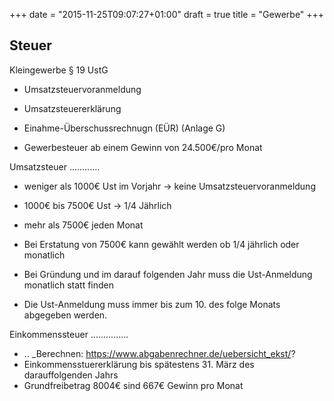 +++
date = "2015-11-25T09:07:27+01:00"
draft = true
title = "Gewerbe"
+++

Steuer
------

Kleingewerbe § 19 UstG

- Umsatzsteuervoranmeldung
- Umsatzsteuererklärung
- Einahme-Überschussrechnugn (EÜR) (Anlage G)

- Gewerbesteuer ab einem Gewinn von 24.500€/pro Monat

Umsatzsteuer
............

- weniger als 1000€ Ust im Vorjahr -> keine Umsatzsteuervoranmeldung
- 1000€ bis 7500€ Ust -> 1/4 Jährlich
- mehr als 7500€ jeden Monat
- Bei Erstatung von 7500€ kann gewählt werden ob 1/4 jährlich oder monatlich

- Bei Gründung und im darauf folgenden Jahr muss die Ust-Anmeldung monatlich statt finden
- Die Ust-Anmeldung muss immer bis zum 10. des folge Monats abgegeben werden.

Einkommenssteuer
...............

- .. _Berechnen: https://www.abgabenrechner.de/uebersicht_ekst/?
- Einkommensstuererklärung bis spätestens 31. März des darauffolgenden Jahrs
- Grundfreibetrag 8004€ sind 667€ Gewinn pro Monat

